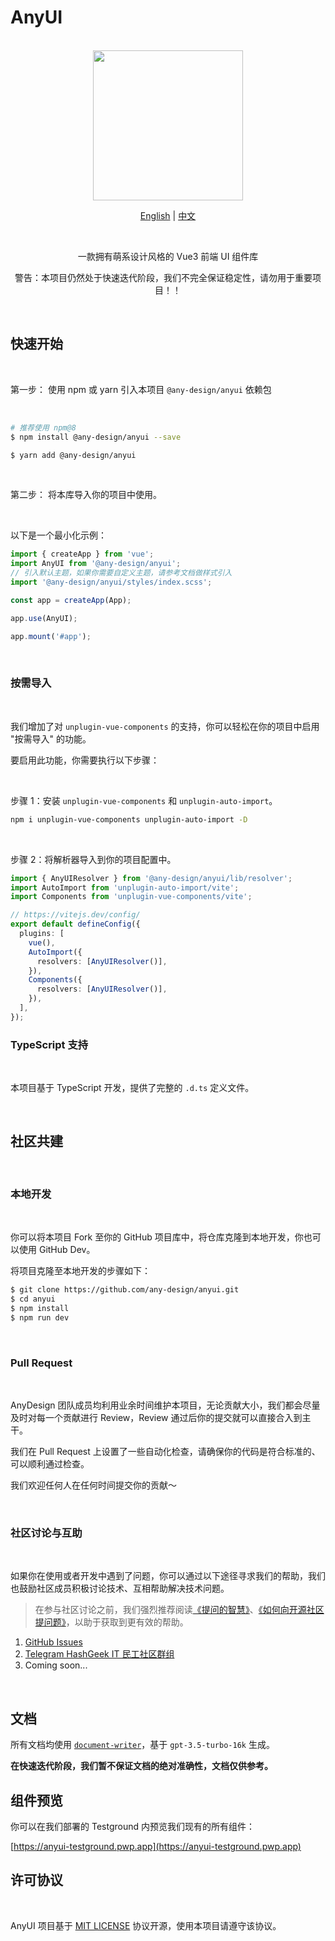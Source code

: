 # AnyUI

<br>

<div align="center">
<img src="./assets/logo.png" width="240">

[English](README.md) | [中文](README-zh_CN.md)

<br>

一款拥有萌系设计风格的 Vue3 前端 UI 组件库

警告：本项目仍然处于快速迭代阶段，我们不完全保证稳定性，请勿用于重要项目！！

</div>

<br>

## 快速开始

<br>

第一步： 使用 npm 或 yarn 引入本项目 `@any-design/anyui` 依赖包

<br>

```bash
# 推荐使用 npm@8
$ npm install @any-design/anyui --save
```

```bash
$ yarn add @any-design/anyui
```

<br>

第二步： 将本库导入你的项目中使用。

<br>

以下是一个最小化示例：

```js
import { createApp } from 'vue';
import AnyUI from '@any-design/anyui';
// 引入默认主题，如果你需要自定义主题，请参考文档做样式引入
import '@any-design/anyui/styles/index.scss';

const app = createApp(App);

app.use(AnyUI);

app.mount('#app');
```

<br>

### 按需导入

<br>

我们增加了对 `unplugin-vue-components` 的支持，你可以轻松在你的项目中启用 "按需导入" 的功能。

要启用此功能，你需要执行以下步骤：

<br>

步骤 1：安装 `unplugin-vue-components` 和 `unplugin-auto-import`。

```bash
npm i unplugin-vue-components unplugin-auto-import -D
```

<br>

步骤 2：将解析器导入到你的项目配置中。

```ts
import { AnyUIResolver } from '@any-design/anyui/lib/resolver';
import AutoImport from 'unplugin-auto-import/vite';
import Components from 'unplugin-vue-components/vite';

// https://vitejs.dev/config/
export default defineConfig({
  plugins: [
    vue(),
    AutoImport({
      resolvers: [AnyUIResolver()],
    }),
    Components({
      resolvers: [AnyUIResolver()],
    }),
  ],
});
```

### TypeScript 支持

<br>

本项目基于 TypeScript 开发，提供了完整的 `.d.ts` 定义文件。

<br>

## 社区共建

<br>

### 本地开发

<br>

你可以将本项目 Fork 至你的 GitHub 项目库中，将仓库克隆到本地开发，你也可以使用 GitHub Dev。

将项目克隆至本地开发的步骤如下：

```bash
$ git clone https://github.com/any-design/anyui.git
$ cd anyui
$ npm install
$ npm run dev
```

<br>

### Pull Request

<br>

AnyDesign 团队成员均利用业余时间维护本项目，无论贡献大小，我们都会尽量及时对每一个贡献进行 Review，Review 通过后你的提交就可以直接合入到主干。

我们在 Pull Request 上设置了一些自动化检查，请确保你的代码是符合标准的、可以顺利通过检查。

我们欢迎任何人在任何时间提交你的贡献～

<br>

### 社区讨论与互助

<br>

如果你在使用或者开发中遇到了问题，你可以通过以下途径寻求我们的帮助，我们也鼓励社区成员积极讨论技术、互相帮助解决技术问题。

> 在参与社区讨论之前，我们强烈推荐阅读[《提问的智慧》](https://github.com/ryanhanwu/How-To-Ask-Questions-The-Smart-Way)、[《如何向开源社区提问题》](https://github.com/seajs/seajs/issues/545)，以助于获取到更有效的帮助。

1. [GitHub Issues](https://github.com/any-design/anyui/issues)
2. [Telegram HashGeek IT 民工社区群组](https://t.me/HashGeekCoder)
3. Coming soon...

<br>

## 文档

所有文档均使用 [`document-writer`](https://github.com/any-design/document-writer)，基于 `gpt-3.5-turbo-16k` 生成。

**在快速迭代阶段，我们暂不保证文档的绝对准确性，文档仅供参考。**

## 组件预览

你可以在我们部署的 Testground 内预览我们现有的所有组件：

[https://anyui-testground.pwp.app](https://anyui-testground.pwp.app)

## 许可协议

<br>

AnyUI 项目基于 [MIT LICENSE](LICENSE) 协议开源，使用本项目请遵守该协议。
